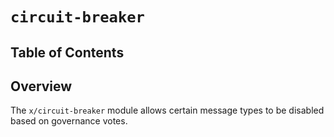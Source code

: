 
# `circuit-breaker`

## Table of Contents

## Overview

The `x/circuit-breaker` module allows certain message types to be disabled based on governance votes.

